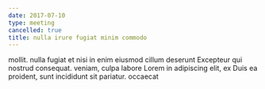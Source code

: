 ```yaml
---
date: 2017-07-10
type: meeting
cancelled: true
title: nulla irure fugiat minim commodo
---
```

mollit. nulla fugiat et nisi in enim eiusmod cillum deserunt Excepteur qui nostrud consequat. veniam, culpa labore Lorem in adipiscing elit, ex Duis ea proident, sunt incididunt sit pariatur. occaecat